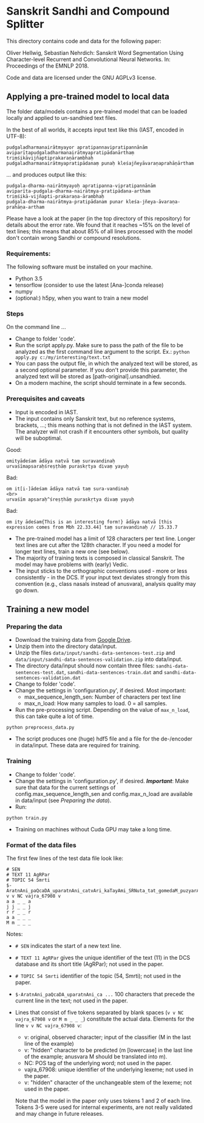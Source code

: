 # Sanskrit Sandhi and Compound Splitter

This directory contains code and data for the following paper:

Oliver Hellwig, Sebastian Nehrdich: Sanskrit Word Segmentation Using Character-level Recurrent and
Convolutional Neural Networks. In: Proceedings of the EMNLP 2018.

Code and data are licensed under the GNU AGPLv3 license.

## Applying a pre-trained model to local data

The folder data/models contains a pre-trained model that can be loaded locally and applied to un-sandhied text files.

In the best of all worlds, it accepts input text like this (IAST, encoded in UTF-8):
```
pudgaladharmanairātmyayor apratipannavipratipannānām
aviparītapudgaladharmanairātmyapratipādanārthaṃ
triṃśikāvijñaptiprakaraṇārambhaḥ  
pudgaladharmanairātmyapratipādanaṃ punaḥ kleśajñeyāvaraṇaprahāṇārtham  
```

... and produces output like this:

```
pudgala-dharma-nairātmyayoḥ apratipanna-vipratipannānām
aviparīta-pudgala-dharma-nairātmya-pratipādana-artham
triṃśikā-vijñapti-prakaraṇa-ārambhaḥ
pudgala-dharma-nairātmya-pratipādanam punar kleśa-jñeya-āvaraṇa-prahāṇa-artham
```

Please have a look at the paper (in the top directory of this repository) for details about the error rate. We found that it reaches ~15% on the level of text lines; this means that about 85% of all lines processed with the model don't contain wrong Sandhi or compound resolutions.

### Requirements:

The following software must be installed on your machine.
* Python 3.5
* tensorflow (consider to use the latest [Ana-]conda release)
* numpy
* (optional:) h5py, when you want to train a new model


### Steps
On the command line ...
* Change to folder 'code'.
* Run the script apply.py. Make sure to pass the path of the file to be analyzed as the first command line argument to the script. Ex.: `python apply.py c:/my/interesting/text.txt`
* You can pass the output file, in which the analyzed text will be stored, as a second optional parameter. If you don't provide this parameter, the analyzed text will be stored as [path-original].unsandhied.
* On a modern machine, the script should terminate in a few seconds.

### Prerequisites and caveats
* Input is encoded in IAST.
* The input contains only Sanskrit text, but no reference systems, brackets, ...; this means nothing that is not defined in the IAST system.
The analyzer will not crash if it encounters other symbols, but quality will be suboptimal.

Good:
```
omityādeśam ādāya natvā taṃ suravandinaḥ
urvaśīmapsaraḥśreṣṭhāṃ puraskṛtya divaṃ yayuḥ
```

Bad:
```
om it[i-]ādeśam ādāya natvā taṃ sura-vandinaḥ
<br>
urvaśīm apsaraḥ^śreṣṭhāṃ puraskṛtya divaṃ yayuḥ
```

Bad:
```
om ity ādeśam{This is an interesting form!} ādāya natvā [this expression comes from Mbh 22.33.44] taṃ suravandinaḥ // 15.33.7
```
* The pre-trained model has a limit of 128 characters per text line. Longer text lines are cut after the 128th character.
If you need a model for longer text lines, train a new one (see below). 
* The majority of training texts is composed in classical Sanskrit. The model may have problems with (early) Vedic.
* The input sticks to the orthographic conventions used - more or less consistently - in the DCS. If your input text deviates strongly from this convention (e.g., class nasals instead of anusvara), analysis quality may go down.


## Training a new model

### Preparing the data
* Download the training data from [Google Drive](https://drive.google.com/open?id=1Lf1VPxsYRzC3yuYz9XfPbHpYSh7ZOJOO).
* Unzip them into the directory data/input.
* Unzip the files `data/input/sandhi-data-sentences-test.zip` and `data/input/sandhi-data-sentences-validation.zip` into data/input.
* The directory data/input should now contain three files: `sandhi-data-sentences-test.dat`, `sandhi-data-sentences-train.dat` and `sandhi-data-sentences-validation.dat`
* Change to folder 'code'.
* Change the settings in 'configuration.py', if desired. Most important:
  * max_sequence_length_sen: Number of characters per text line
  * max_n_load: How many samples to load. 0 = all samples.
* Run the pre-processing script. Depending on the value of `max_n_load`, this can take quite a lot of time.
```
python preprocess_data.py
```
* The script produces one (huge) hdf5 file and a file for the de-/encoder in data/input. These data are required for training.

### Training
* Change to folder 'code'.
* Change the settings in 'configuration.py', if desired. ***Important***: Make sure that data for the current settings of config.max_sequence_length_sen and config.max_n_load are available in data/input (see *Preparing the data*).
* Run:
```
python train.py
```
* Training on machines without Cuda GPU may take a long time.


### Format of the data files
The first few lines of the test data file look like:

```
# SEN
# TEXT 11 AgRPar
# TOPIC 54 Smrti
$-AratnAni_paQcaDA_uparatnAni_catvAri_kaTayAmi_SRNuta_tat_gomedaM_puzyarAgaM_ca_vExUryaM_ca_pravAlakam
v v NC vajra_67908 v
a a _ _ a
j j _ _ j
r r _ _ r
a a _ _ _
M m _ _ _
```

Notes:
* `# SEN` indicates the start of a new text line.
* `# TEXT 11 AgRPar` gives the unique identifier of the text (11) in the DCS database and its short title (AgRPar); not used in the paper.
* `# TOPIC 54 Smrti` identifier of the topic (54, Smrti); not used in the paper.
* `$-AratnAni_paQcaDA_uparatnAni_ca ...` 100 characters that precede the current line in the text; not used in the paper.
* Lines that consist of five tokens separated by blank spaces (`v v NC vajra_67908 v` or `M m _ _ _`) constitute the actual data. Elements for the line `v v NC vajra_67908 v`:
  * v: original, observed character; input of the classifier (M in the last line of the example)
  * v: "hidden" character to be predicted (m [lowercase] in the last line of the example; anusvara M should be translated into m).
  * NC: POS tag of the underlying word; not used in the paper.
  * vajra_67908: unique identifier of the underlying lexeme; not used in the paper.
  * v: "hidden" character of the unchangeable stem of the lexeme; not used in the paper.
  
  Note that the model in the paper only uses tokens 1 and 2 of each line. Tokens 3-5 were used for internal experiments, are not really validated and may change in future releases.
